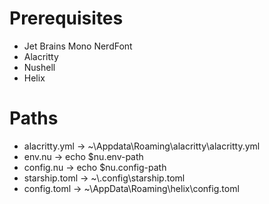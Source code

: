# Prerequisites
- Jet Brains Mono NerdFont
- Alacritty 
- Nushell
- Helix 

# Paths
- alacritty.yml -> ~\Appdata\Roaming\alacritty\alacritty.yml
- env.nu -> echo $nu.env-path
- config.nu -> echo $nu.config-path
- starship.toml -> ~\\.config\starship.toml
- config.toml -> ~\AppData\Roaming\helix\config.toml

